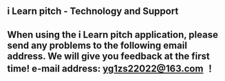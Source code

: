 ## i Learn pitch - Technology and Support


## When using the i Learn pitch application, please send any problems to the following email address. We will give you feedback at the first time! e-mail address: yg1zs22022@163.com ！
